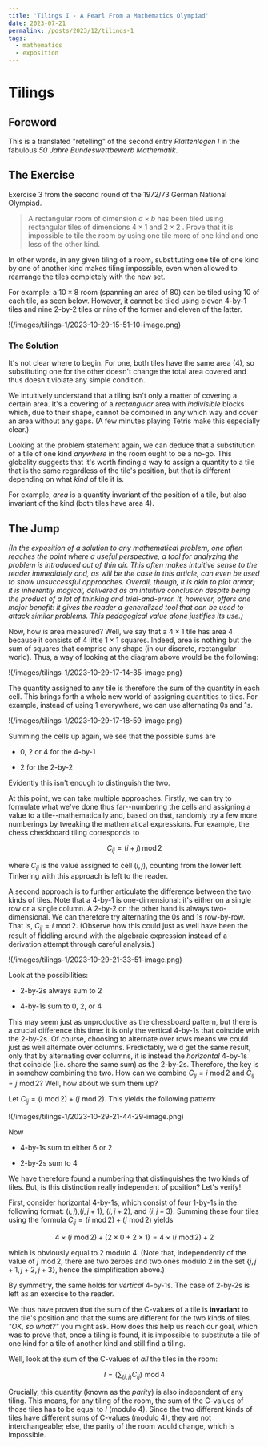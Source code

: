 ```yaml
---
title: 'Tilings I - A Pearl From a Mathematics Olympiad'
date: 2023-07-21
permalink: /posts/2023/12/tilings-1
tags:
  - mathematics
  - exposition
---
```

# Tilings

## Foreword

This is a translated "retelling" of the second entry *Plattenlegen I* in the fabulous *50 Jahre Bundeswettbewerb Mathematik*.

## The Exercise

Exercise 3 from the second round of the 1972/73 German National Olympiad.

> A rectangular room of dimension $a \times b$ has been tiled using rectangular tiles of dimensions $4\times 1$ and $2\times 2$ . Prove that it is impossible to tile the room by using one tile more of one kind and one less of the other kind.

In other words, in any given tiling of a room, substituting one tile of one kind by one of another kind makes tiling impossible, even when allowed to rearrange the tiles completely with the new set.

For example: a $10\times 8$ room (spanning an area of $80$) can be tiled using 10 of each tile, as seen below. However, it cannot  be tiled using eleven 4-by-1 tiles and nine 2-by-2 tiles or nine of the former and eleven of the latter.

!(/images/tilings-1/2023-10-29-15-51-10-image.png)

### The Solution

It's not clear where to begin. For one, both tiles have the same area (4), so substituting one for the other doesn't change the total area covered and thus doesn't violate any simple condition.

We intuitively understand that a tiling isn't only a matter of covering a certain area. It's a covering of a *rectangular* area with *indivisible* blocks which, due to their shape, cannot be combined in any which way and cover an area without any gaps. (A few minutes playing Tetris make this especially clear.)

Looking at the problem statement again, we can deduce that a substitution of a tile of one kind *anywhere* in the room ought to be a no-go. This globality suggests that it's worth finding a way to assign a quantity to a tile that is the same regardless of the tile's position, but that is different depending on what *kind* of tile it is.

For example, *area* is a quantity invariant of the position of a tile, but also invariant of the kind (both tiles have area 4).

## The Jump

*(In the exposition of a solution to any mathematical problem, one often reaches the point where a useful perspective, a tool for analyzing the problem is introduced out of thin air. This often makes intuitive sense to the reader immediately and, as will be the case in this article, can even be used to show unsuccessful approaches. Overall, though, it is akin to plot armor; it is inherently magical, delivered as an intuitive conclusion despite being the product of a lot of thinking and trial-and-error. It, however, offers one major benefit: it gives the reader a generalized tool that can be used to attack similar problems. This pedagogical value alone justifies its use.)*

Now, how is area measured? Well, we say that a $4 \times 1$ tile has area 4 because it consists of 4 little $1 \times 1$ squares. Indeed, area is nothing but the sum of squares that comprise any shape (in our discrete, rectangular world). Thus, a way of looking at the diagram above would be the following:

!(/images/tilings-1/2023-10-29-17-14-35-image.png)

The quantity assigned to any tile is therefore the sum of the quantity in each cell. This brings forth a whole new world of assigning quantities to tiles. For example, instead of using 1 everywhere, we can use alternating 0s and 1s.

!(/images/tilings-1/2023-10-29-17-18-59-image.png)

Summing the cells up again, we see that the possible sums are

- 0, 2 or 4 for the 4-by-1

- 2 for the 2-by-2

Evidently this isn't enough to distinguish the two.

At this point, we can take multiple approaches. Firstly, we can try to formulate what we've done thus far--numbering the cells and assigning a value to a tile--mathematically and, based on that, randomly try a few more numberings by tweaking the mathematical expressions. For example, the chess checkboard tiling corresponds to

$$
C_{ij} = (i + j) \, \text{mod} \, 2
$$

where $C_{ij}$ is the value assigned to cell $(i,j)$, counting from the lower left. Tinkering with this approach is left to the reader.

A second approach is to further articulate the difference between the two kinds of tiles. Note that a 4-by-1 is one-dimensional: it's either on a single row or a single column. A 2-by-2 on the other hand is always two-dimensional. We can therefore try alternating the 0s and 1s row-by-row. That is, $C_{ij} = i\,\,\text{mod}\,2$. (Observe how this could just as well have been the result of fiddling around with the algebraic expression instead of a derivation attempt through careful analysis.)

!(/images/tilings-1/2023-10-29-21-33-51-image.png)

Look at the possibilities:

- 2-by-2s always sum to 2

- 4-by-1s sum to 0, 2, or 4

This may seem just as unproductive as the chessboard pattern, but there is a crucial difference this time: it is only the vertical 4-by-1s that coincide with the 2-by-2s. Of course, choosing to alternate over rows means we could just as well alternate over columns. Predictably, we'd get the same result, only that by alternating over columns, it is instead the *horizontal* 4-by-1s that coincide (i.e. share the same sum) as the 2-by-2s. Therefore, the key is in somehow combining the two. How can we combine $C_{ij} = i\,\,\text{mod}\,2$ and $C_{ij} = j\,\,\text{mod}\,2$? Well, how about we sum them up?

Let $C_{ij} = (i\,\,\text{mod}\,2) + (j\,\,\text{mod}\,2)$. This yields the following pattern:

!(/images/tilings-1/2023-10-29-21-44-29-image.png)

 Now

- 4-by-1s sum to either 6 or 2

- 2-by-2s sum to 4

We have therefore found a numbering that distinguishes the two kinds of tiles. But, is this distinction really independent of position? Let's verify!

First, consider horizontal 4-by-1s, which consist of four 1-by-1s in the following format: $(i, j)$,$(i, j+1)$, $(i, j+2)$, and $(i, j+3)$. Summing these four tiles using the formula $C_{ij} = (i\,\,\text{mod}\,2) + (j\,\,\text{mod}\,2)$ yields

$$
4\times(i\,\,\text{mod}\,2) + (2\times0 + 2\times1) = 4\times(i\,\,\text{mod}\,2)+2
$$

which is obviously equal to 2 modulo 4. (Note that, independently of the value of $j\,\,\text{mod}\,2$, there are two zeroes and two ones modulo 2 in the set $\{j, j+1, j+2, j+3\}$, hence the simplification above.)

By symmetry, the same holds for *vertical* 4-by-1s. The case of 2-by-2s is left as an exercise to the reader. 

We thus have proven that the sum of the C-values of a tile is **invariant** to the tile's position and that the sums are different for the two kinds of tiles. *"OK, so what?"* you might ask. How does this help us reach our goal, which was to prove that, once a tiling is found, it is impossible to substitute a tile of one kind for a tile of another kind and still find a tiling.

Well, look at the sum of the C-values of *all* the tiles in the room:

$$
I = \Big(\sum_{(i, j)}C_{ij}\Big)\,\,\text{mod}\,4
$$

Crucially, this quantity (known as the *parity*) is also independent of any tiling. This means, for any tiling of the room, the sum of the C-values of those tiles has to be equal to $I$ (modulo 4). Since the two different kinds of tiles have different sums of C-values (modulo 4), they are not interchangeable; else, the parity of the room would change, which is impossible.
